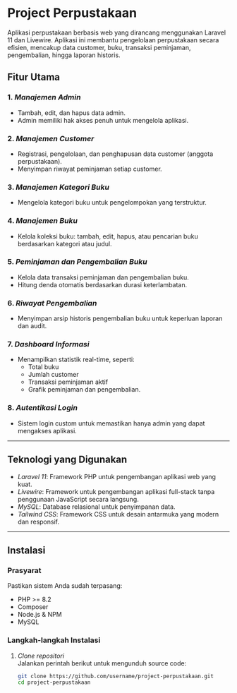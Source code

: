# Project Perpustakaan

Aplikasi perpustakaan berbasis web yang dirancang menggunakan Laravel 11 dan Livewire. Aplikasi ini membantu pengelolaan perpustakaan secara efisien, mencakup data customer, buku, transaksi peminjaman, pengembalian, hingga laporan historis.

## Fitur Utama

### 1. *Manajemen Admin*  
   - Tambah, edit, dan hapus data admin.  
   - Admin memiliki hak akses penuh untuk mengelola aplikasi.

### 2. *Manajemen Customer*  
   - Registrasi, pengelolaan, dan penghapusan data customer (anggota perpustakaan).  
   - Menyimpan riwayat peminjaman setiap customer.

### 3. *Manajemen Kategori Buku*  
   - Mengelola kategori buku untuk pengelompokan yang terstruktur.

### 4. *Manajemen Buku*  
   - Kelola koleksi buku: tambah, edit, hapus, atau pencarian buku berdasarkan kategori atau judul.

### 5. *Peminjaman dan Pengembalian Buku*  
   - Kelola data transaksi peminjaman dan pengembalian buku.  
   - Hitung denda otomatis berdasarkan durasi keterlambatan.

### 6. *Riwayat Pengembalian*  
   - Menyimpan arsip historis pengembalian buku untuk keperluan laporan dan audit.

### 7. *Dashboard Informasi*  
   - Menampilkan statistik real-time, seperti:  
     - Total buku  
     - Jumlah customer  
     - Transaksi peminjaman aktif  
     - Grafik peminjaman dan pengembalian.

### 8. *Autentikasi Login*  
   - Sistem login custom untuk memastikan hanya admin yang dapat mengakses aplikasi.

---

## Teknologi yang Digunakan

- *Laravel 11*: Framework PHP untuk pengembangan aplikasi web yang kuat.  
- *Livewire*: Framework untuk pengembangan aplikasi full-stack tanpa penggunaan JavaScript secara langsung.  
- *MySQL*: Database relasional untuk penyimpanan data.  
- *Tailwind CSS*: Framework CSS untuk desain antarmuka yang modern dan responsif.

---

## Instalasi

### Prasyarat
Pastikan sistem Anda sudah terpasang:
- PHP >= 8.2
- Composer
- Node.js & NPM
- MySQL

### Langkah-langkah Instalasi

1. *Clone repositori*  
   Jalankan perintah berikut untuk mengunduh source code:  
   ```bash
   git clone https://github.com/username/project-perpustakaan.git
   cd project-perpustakaan
